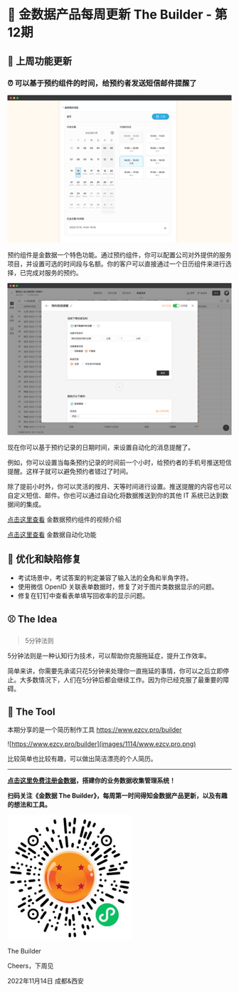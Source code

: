 # 🧩 金数据产品每周更新 The Builder - 第12期

## 🎉 上周功能更新

### ⏰ 可以基于预约组件的时间，给预约者发送短信邮件提醒了

![reservation-field](images/1114/reservation-field.png)

预约组件是金数据一个特色功能。通过预约组件，你可以配置公司对外提供的服务项目，并设置可选的时间段与名额。你的客户可以直接通过一个日历组件来进行选择，已完成对服务的预约。

![reservation-datetime-as-automation-trigger](images/1114/reservation-datetime-as-automation-trigger.png)

现在你可以基于预约记录的日期时间，来设置自动化的消息提醒了。

例如，你可以设置当每条预约记录的时间前一个小时，给预约者的手机号推送短信提醒。这样子就可以避免预约者错过了时间。

除了提前小时外，你可以灵活的按月、天等时间进行设置。推送提醒的内容也可以自定义短信、邮件。你也可以通过自动化将数据推送到你的其他 IT 系统已达到数据间的集成。

[点击这里查看](https://jinshuju.net/help/articles/appoint) 金数据预约组件的视频介绍

[点击这里查看](https://jinshuju.net/help/articles/automation) 金数据自动化功能

## 🦋 优化和缺陷修复

* 考试场景中，考试答案的判定兼容了输入法的全角和半角字符。
* 使用微信 OpenID 关联表单数据时，修复了对于图片类数据显示的问题。
* 修复在钉钉中查看表单填写回收率的显示问题。

## ⚾️ The Idea

> 5分钟法则

5分钟法则是一种认知行为技术，可以帮助你克服拖延症，提升工作效率。

简单来讲，你需要先承诺只花5分钟来处理你一直拖延的事情，你可以之后立即停止。大多数情况下，人们在5分钟后都会继续工作。因为你已经克服了最重要的障碍。

## 🎾 The Tool

本期分享的是一个简历制作工具 https://www.ezcv.pro/builder

![https://www.ezcv.pro/builder](images/1114/www.ezcv.pro.png)

比较简单也比较有趣，可以做出简洁漂亮的个人简历。

---

__[点击这里免费注册金数据](https://jinshuju.net/?utm_campaign=the_builder&utm_medium=social&utm_source=github)，搭建你的业务数据收集管理系统！__

__扫码关注《金数据 The Builder》，每周第一时间得知金数据产品更新，以及有趣的想法和工具。__

![QRCode](images/miniprogram_qrcode.jpeg)

The Builder

Cheers，下周见

2022年11月14日 成都&西安
